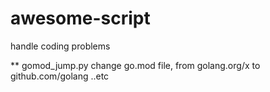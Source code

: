 # awesome-script
handle coding problems

** gomod_jump.py    change go.mod file,  from golang.org/x to github.com/golang   ..etc
